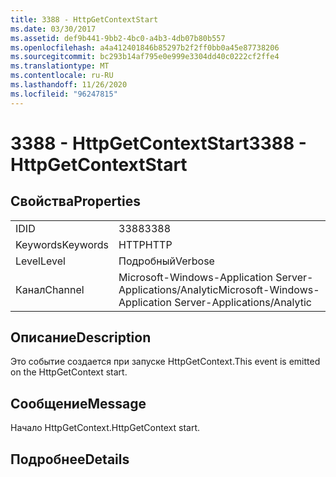 ```yaml
---
title: 3388 - HttpGetContextStart
ms.date: 03/30/2017
ms.assetid: def9b441-9bb2-4bc0-a4b3-4db07b80b557
ms.openlocfilehash: a4a412401846b85297b2f2ff0bb0a45e87738206
ms.sourcegitcommit: bc293b14af795e0e999e3304dd40c0222cf2ffe4
ms.translationtype: MT
ms.contentlocale: ru-RU
ms.lasthandoff: 11/26/2020
ms.locfileid: "96247815"
---
```

# <a name="3388---httpgetcontextstart"></a><span data-ttu-id="d8cfb-102">3388 - HttpGetContextStart</span><span class="sxs-lookup"><span data-stu-id="d8cfb-102">3388 - HttpGetContextStart</span></span>

## <a name="properties"></a><span data-ttu-id="d8cfb-103">Свойства</span><span class="sxs-lookup"><span data-stu-id="d8cfb-103">Properties</span></span>  
  
|||  
|-|-|  
|<span data-ttu-id="d8cfb-104">ID</span><span class="sxs-lookup"><span data-stu-id="d8cfb-104">ID</span></span>|<span data-ttu-id="d8cfb-105">3388</span><span class="sxs-lookup"><span data-stu-id="d8cfb-105">3388</span></span>|  
|<span data-ttu-id="d8cfb-106">Keywords</span><span class="sxs-lookup"><span data-stu-id="d8cfb-106">Keywords</span></span>|<span data-ttu-id="d8cfb-107">HTTP</span><span class="sxs-lookup"><span data-stu-id="d8cfb-107">HTTP</span></span>|  
|<span data-ttu-id="d8cfb-108">Level</span><span class="sxs-lookup"><span data-stu-id="d8cfb-108">Level</span></span>|<span data-ttu-id="d8cfb-109">Подробный</span><span class="sxs-lookup"><span data-stu-id="d8cfb-109">Verbose</span></span>|  
|<span data-ttu-id="d8cfb-110">Канал</span><span class="sxs-lookup"><span data-stu-id="d8cfb-110">Channel</span></span>|<span data-ttu-id="d8cfb-111">Microsoft-Windows-Application Server-Applications/Analytic</span><span class="sxs-lookup"><span data-stu-id="d8cfb-111">Microsoft-Windows-Application Server-Applications/Analytic</span></span>|  
  
## <a name="description"></a><span data-ttu-id="d8cfb-112">Описание</span><span class="sxs-lookup"><span data-stu-id="d8cfb-112">Description</span></span>  

 <span data-ttu-id="d8cfb-113">Это событие создается при запуске HttpGetContext.</span><span class="sxs-lookup"><span data-stu-id="d8cfb-113">This event is emitted on the HttpGetContext start.</span></span>  
  
## <a name="message"></a><span data-ttu-id="d8cfb-114">Сообщение</span><span class="sxs-lookup"><span data-stu-id="d8cfb-114">Message</span></span>  

 <span data-ttu-id="d8cfb-115">Начало HttpGetContext.</span><span class="sxs-lookup"><span data-stu-id="d8cfb-115">HttpGetContext start.</span></span>  
  
## <a name="details"></a><span data-ttu-id="d8cfb-116">Подробнее</span><span class="sxs-lookup"><span data-stu-id="d8cfb-116">Details</span></span>
